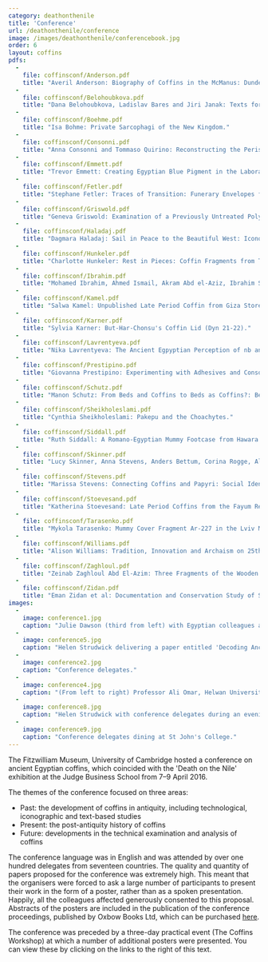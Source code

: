 ```yaml
---
category: deathonthenile
title: 'Conference'
url: /deathonthenile/conference
image: /images/deathonthenile/conferencebook.jpg
order: 6
layout: coffins
pdfs:
  -
    file: coffinsconf/Anderson.pdf
    title: "Averil Anderson: Biography of Coffins in the McManus: Dundee's Art Gallery and Museum."
  -
    file: coffinsconf/Belohoubkova.pdf
    title: "Dana Belohoubkova, Ladislav Bares and Jiri Janak: Texts for Protection of the Body on Inner Sarcophagi of the Saite-Persian Period from Abusir."
  -
    file: coffinsconf/Boehme.pdf
    title: "Isa Bohme: Private Sarcophagi of the New Kingdom."
  -
    file: coffinsconf/Consonni.pdf
    title: "Anna Consonni and Tommaso Quirino: Reconstructing the Perishable: Perspectives on the Study of Coffins at the Temple of Amenhotep II in Western Thebes."
  -
    file: coffinsconf/Emmett.pdf
    title: "Trevor Emmett: Creating Egyptian Blue Pigment in the Laboratory: Practical Considerations and Insights into the Cuprorivaite-forming Reaction."
  -
    file: coffinsconf/Fetler.pdf
    title: "Stephane Fetler: Traces of Transition: Funerary Envelopes from K93.12 in Dra Abu el-Naga as Artistic Indicators of Political and Cultural Change."
  -
    file: coffinsconf/Griswold.pdf
    title: "Geneva Griswold: Examination of a Previously Untreated Polychrome Coffin and Mummy."
  -
    file: coffinsconf/Haladaj.pdf
    title: "Dagmara Haladaj: Sail in Peace to the Beautiful West: Iconography of the Solar Barges Depicted on Qrsw Coffins from the Priests of Montu Group."
  -
    file: coffinsconf/Hunkeler.pdf
    title: "Charlotte Hunkeler: Rest in Pieces: Coffin Fragments from TT95."
  -
    file: coffinsconf/Ibrahim.pdf
    title: "Mohamed Ibrahim, Ahmed Ismail, Akram Abd el-Aziz, Ibrahim Salah and Eid Mertah: Coffin conservation treatment considerations."
  -
    file: coffinsconf/Kamel.pdf
    title: "Salwa Kamel: Unpublished Late Period Coffin from Giza Stored in the Museum of Civilization Magazine."
  -
    file: coffinsconf/Karner.pdf
    title: "Sylvia Karner: But-Har-Chonsu's Coffin Lid (Dyn 21-22)."
  -
    file: coffinsconf/Lavrentyeva.pdf
    title: "Nika Lavrentyeva: The Ancient Egpyptian Perception of nb anx: Images of Coffins on Items from the Pushkin State Museum of Fine Arts Moscow."
  -
    file: coffinsconf/Prestipino.pdf
    title: "Giovanna Prestipino: Experimenting with Adhesives and Consolidants for the Conservation of Egyptian Polychrome Wooden Objects."
  -
    file: coffinsconf/Schutz.pdf
    title: "Manon Schutz: From Beds and Coffins to Beds as Coffins?: Beds in the Funerary Context of Ancient Egypt from Predynastic Times to the Roman Period: An Overview."
  -
    file: coffinsconf/Sheikholeslami.pdf
    title: "Cynthia Sheikholeslami: Pakepu and the Choachytes."
  -
    file: coffinsconf/Siddall.pdf
    title: "Ruth Siddall: A Romano-Egyptian Mummy Footcase from Hawara in the Fitzwilliam Museum Cambridge ABSTRACT ONLY."
  -
    file: coffinsconf/Skinner.pdf
    title: "Lucy Skinner, Anna Stevens, Anders Bettum, Corina Rogge, Alexandra Winkels and Rainer Gerisch: Piecing Together Coffins of the Non-Elite at Amarna."
  -
    file: coffinsconf/Stevens.pdf
    title: "Marissa Stevens: Connecting Coffins and Papyri: Social Identity and 21st Dynasty Funerary Iconography."
  - 
    file: coffinsconf/Stoevesand.pdf
    title: "Katherina Stoevesand: Late Period Coffins from the Fayum Region: A Common Tradition?"
  - 
    file: coffinsconf/Tarasenko.pdf
    title: "Mykola Tarasenko: Mummy Cover Fragment Ar-227 in the Lviv Museum of History of Religion."
  -
    file: coffinsconf/Williams.pdf
    title: "Alison Williams: Tradition, Innovation and Archaism on 25th and 26th Dynasty Coffins: Objects from the Liverpool World Museum Collection."
  -
    file: coffinsconf/Zaghloul.pdf
    title: "Zeinab Zaghloul Abd El-Azim: Three Fragments of the Wooden Coffin of Osiris Pa-aan from El-Ashmunein Magazine."
  -
    file: coffinsconf/Zidan.pdf
    title: "Eman Zidan et al: Documentation and Conservation Study of SS 37 Wooden Coffin and Mummy Cartonnage Egyptian Museum Cairo."
images:
  -
    image: conference1.jpg
    caption: "Julie Dawson (third from left) with Egyptian colleagues at the conference venue: Cambridge University's Judge Business School."
  -
    image: conference5.jpg
    caption: "Helen Strudwick delivering a paper entitled 'Decoding Ancient Egyptian Coffins: The Judgement of the Dead and their Eternal Destiny'."
  - 
    image: conference2.jpg
    caption: "Conference delegates."
  - 
    image: conference4.jpg
    caption: "(From left to right) Professor Ali Omar, Helwan University, Dr Nour Badr, Grand Egyptian Museum and Lucy Skinner, British Museum/Nottingham University."
  -
    image: conference8.jpg
    caption: "Helen Strudwick with conference delegates during an evening social event."
  -
    image: conference9.jpg
    caption: "Conference delegates dining at St John's College."
---
```


The Fitzwilliam Museum, University of Cambridge hosted a conference on ancient Egyptian coffins, which coincided with the 'Death on the Nile' exhibition at the Judge Business School from 7–9 April 2016.

The themes of the conference focused on three areas:

* Past: the development of coffins in antiquity, including technological, iconographic and text-based studies
* Present: the post-antiquity history of coffins
* Future: developments in the technical examination and analysis of coffins

The conference language was in English and was attended by over one hundred delegates from seventeen countries. The quality and quantity of papers proposed for the conference was extremely high. This meant that the organisers were forced to ask a large number of participants to present their work in the form of a poster, rather than as a spoken presentation. Happily, all the colleagues affected generously consented to this proposal. Abstracts of the posters are included in the publication of the conference proceedings, published by Oxbow Books Ltd, which can be purchased [here](https://www.amazon.com/Ancient-Egyptian-Coffins-Present-Future/dp/1785709186).

The conference was preceded by a three-day practical event (The Coffins Workshop) at which a number of additional posters were presented. You can view these by clicking on the links to the right of this text.

